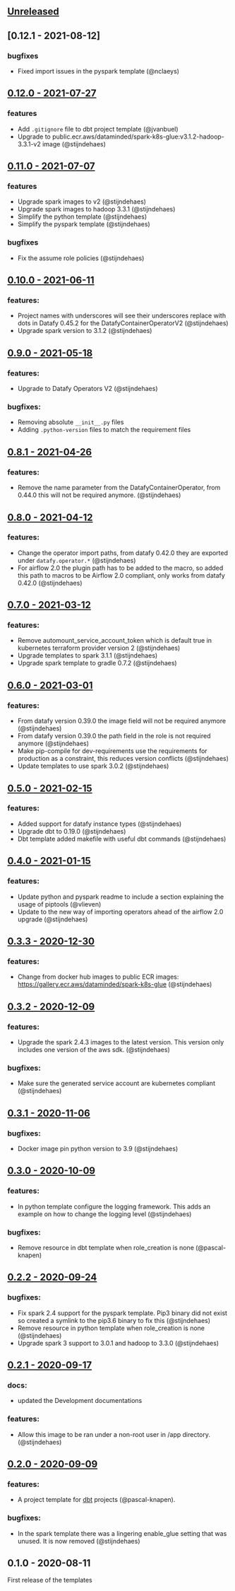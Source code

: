 <a name="unreleased"></a>
## [Unreleased]

## [0.12.1 - 2021-08-12]

### bugfixes
- Fixed import issues in the pyspark template (@nclaeys)

## [0.12.0 - 2021-07-27]

### features

- Add `.gitignore` file to dbt project template (@jvanbuel)
- Upgrade to public.ecr.aws/dataminded/spark-k8s-glue:v3.1.2-hadoop-3.3.1-v2 image (@stijndehaes)

## [0.11.0 - 2021-07-07]

### features

- Upgrade spark images to v2 (@stijndehaes)
- Upgrade spark images to hadoop 3.3.1 (@stijndehaes)
- Simplify the python template (@stijndehaes)
- Simplify the pyspark template (@stijndehaes)

### bugfixes
- Fix the assume role policies (@stijndehaes)

## [0.10.0 - 2021-06-11]

### features:
- Project names with underscores will see their underscores replace with dots in Datafy 0.45.2 for the DatafyContainerOperatorV2 (@stijndehaes)
- Upgrade spark version to 3.1.2 (@stijndehaes)

## [0.9.0 - 2021-05-18]

### features:
- Upgrade to Datafy Operators V2 (@stijndehaes)

### bugfixes:
- Removing absolute `__init__.py` files
- Adding `.python-version` files to match the requirement files

## [0.8.1 - 2021-04-26]

### features:
- Remove the name parameter from the DatafyContainerOperator, from 0.44.0 this will not be required anymore. (@stijndehaes)

## [0.8.0 - 2021-04-12]

### features:
- Change the operator import paths, from datafy 0.42.0 they are exported under `datafy.operator.*` (@stijndehaes)
- For airflow 2.0 the plugin path has to be added to the macro, so added this path to macros to be Airflow 2.0 compliant, only works from datafy 0.42.0 (@stijndehaes)

## [0.7.0 - 2021-03-12]

### features:

- Remove automount_service_account_token which is default true in kubernetes terraform provider version 2 (@stijndehaes)
- Upgrade templates to spark 3.1.1 (@stijndehaes)
- Upgrade spark template to gradle 0.7.2 (@stijndehaes)

## [0.6.0 - 2021-03-01]

### features:
- From datafy version 0.39.0 the image field will not be required anymore (@stijndehaes)
- From datafy version 0.39.0 the path field in the role is not required anymore (@stijndehaes)
- Make pip-compile for dev-requirements use the requirements for production as a constraint, this reduces version conflicts (@stijndehaes)
- Update templates to use spark 3.0.2 (@stijndehaes)

## [0.5.0 - 2021-02-15]

### features:
- Added support for datafy instance types (@stijndehaes)
- Upgrade dbt to 0.19.0 (@stijndehaes)
- Dbt template added makefile with useful dbt commands (@stijndehaes)

## [0.4.0 - 2021-01-15]

### features:
- Update python and pyspark readme to include a section explaining the usage of piptools (@vlieven)
- Update to the new way of importing operators ahead of the airflow 2.0 upgrade (@stijndehaes)

## [0.3.3 - 2020-12-30]

### features:
- Change from docker hub images to public ECR images: https://gallery.ecr.aws/dataminded/spark-k8s-glue (@stijndehaes)

## [0.3.2 - 2020-12-09]

### features:
- Upgrade the spark 2.4.3 images to the latest version. This version only includes one version of the aws sdk. (@stijndehaes)

### bugfixes:
- Make sure the generated service account are kubernetes compliant (@stijndehaes)

## [0.3.1 - 2020-11-06]

### bugfixes:
- Docker image pin python version to 3.9 (@stijndehaes) 

## [0.3.0 - 2020-10-09]

### features:

- In python template configure the logging framework. This adds an example on how to change the logging level (@stijndehaes)

### bugfixes:
- Remove resource in dbt template when role_creation is none (@pascal-knapen)

## [0.2.2 - 2020-09-24]

### bugfixes:
- Fix spark 2.4 support for the pyspark template. Pip3 binary did not exist so created a symlink to the pip3.6 binary to fix this (@stijndehaes)
- Remove resource in python template when role_creation is none (@stijndehaes)
- Upgrade spark 3 support to 3.0.1 and hadoop to 3.3.0 (@stijndehaes)

## [0.2.1 - 2020-09-17]

### docs:
- updated the Development documentations

### features:
- Allow this image to be ran under a non-root user in /app directory. (@stijndehaes)

## [0.2.0 - 2020-09-09]

### features:
- A project template for [dbt](https://www.getdbt.com/) projects (@pascal-knapen).

### bugfixes:
- In the spark template there was a lingering enable_glue setting that was unused. It is now removed (@stijndehaes)

## 0.1.0 - 2020-08-11

First release of the templates

[Unreleased]: https://github.com/datamindedbe/datafy-templates/compare/0.12.1...HEAD
[0.12.1 - 2021-07-12]: https://github.com/datamindedbe/datafy-templates/compare/0.12.0...0.12.1
[0.12.0 - 2021-07-27]: https://github.com/datamindedbe/datafy-templates/compare/0.11.0...0.12.0
[0.11.0 - 2021-07-07]: https://github.com/datamindedbe/datafy-templates/compare/0.10.0...0.11.0
[0.10.0 - 2021-06-11]: https://github.com/datamindedbe/datafy-templates/compare/0.9.0...0.10.0
[0.9.0 - 2021-05-18]: https://github.com/datamindedbe/datafy-templates/compare/0.8.1...0.9.0
[0.8.1 - 2021-04-26]: https://github.com/datamindedbe/datafy-templates/compare/0.8.0...0.8.1
[0.8.0 - 2021-04-12]: https://github.com/datamindedbe/datafy-templates/compare/0.7.0...0.8.0
[0.7.0 - 2021-03-12]: https://github.com/datamindedbe/datafy-templates/compare/0.6.0...0.7.0
[0.6.0 - 2021-03-01]: https://github.com/datamindedbe/datafy-templates/compare/0.5.0...0.6.0
[0.5.0 - 2021-02-15]: https://github.com/datamindedbe/datafy-templates/compare/0.4.0...0.5.0
[0.4.0 - 2021-01-15]: https://github.com/datamindedbe/datafy-templates/compare/0.3.3...0.4.0
[0.3.3 - 2020-12-30]: https://github.com/datamindedbe/datafy-templates/compare/0.3.2...0.3.3
[0.3.2 - 2020-12-09]: https://github.com/datamindedbe/datafy-templates/compare/0.3.1...0.3.2
[0.3.1 - 2020-11-06]: https://github.com/datamindedbe/datafy-templates/compare/0.3.0...0.3.1
[0.3.0 - 2020-10-09]: https://github.com/datamindedbe/datafy-templates/compare/0.2.2...0.3.0
[0.2.2 - 2020-09-24]: https://github.com/datamindedbe/datafy-templates/compare/0.2.1...0.2.2
[0.2.1 - 2020-09-17]: https://github.com/datamindedbe/datafy-templates/compare/0.2.0...0.2.1
[0.2.0 - 2020-09-09]: https://github.com/datamindedbe/datafy-templates/compare/0.1.0...0.2.0
